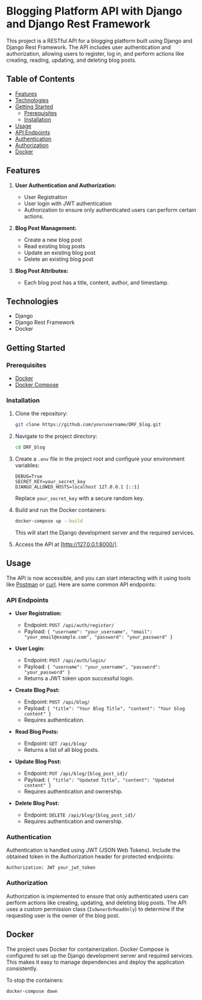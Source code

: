 # Blogging Platform API with Django and Django Rest Framework

This project is a RESTful API for a blogging platform built using Django and Django Rest Framework. The API includes user authentication and authorization, allowing users to register, log in, and perform actions like creating, reading, updating, and deleting blog posts.

## Table of Contents

- [Features](#features)
- [Technologies](#technologies)
- [Getting Started](#getting-started)
  - [Prerequisites](#prerequisites)
  - [Installation](#installation)
- [Usage](#usage)
- [API Endpoints](#api-endpoints)
- [Authentication](#authentication)
- [Authorization](#authorization)
- [Docker](#docker)


## Features

1. **User Authentication and Authorization:**
   - User Registration
   - User login with JWT authentication
   - Authorization to ensure only authenticated users can perform certain actions.

2. **Blog Post Management:**
   - Create a new blog post
   - Read existing blog posts
   - Update an existing blog post
   - Delete an existing blog post

3. **Blog Post Attributes:**
   - Each blog post has a title, content, author, and timestamp.

## Technologies

- Django
- Django Rest Framework
- Docker

## Getting Started

### Prerequisites

- [Docker](https://docs.docker.com/get-docker/)
- [Docker Compose](https://docs.docker.com/compose/install/)

### Installation

1. Clone the repository:

   ```bash
   git clone https://github.com/yourusername/DRF_blog.git
   ```

2. Navigate to the project directory:

   ```bash
   cd DRF_blog
   ```

3. Create a `.env` file in the project root and configure your environment variables:

   ```env
   DEBUG=True
   SECRET_KEY=your_secret_key
   DJANGO_ALLOWED_HOSTS=localhost 127.0.0.1 [::1]
   ```

   Replace `your_secret_key` with a secure random key.

4. Build and run the Docker containers:

   ```bash
   docker-compose up --build
   ```

   This will start the Django development server and the required services.

5. Access the API at [http://127.0.0.1:8000/].

## Usage

The API is now accessible, and you can start interacting with it using tools like [Postman](https://www.postman.com/) or [curl](https://curl.haxx.se/). Here are some common API endpoints:

### API Endpoints

- **User Registration:**
  - Endpoint: `POST /api/auth/register/`
  - Payload: `{ "username": "your_username", "email": "your_email@example.com", "password": "your_password" }`

- **User Login:**
  - Endpoint: `POST /api/auth/login/`
  - Payload: `{ "username": "your_username", "password": "your_password" }`
  - Returns a JWT token upon successful login.

- **Create Blog Post:**
  - Endpoint: `POST /api/blog/`
  - Payload: `{ "title": "Your Blog Title", "content": "Your blog content" }`
  - Requires authentication.

- **Read Blog Posts:**
  - Endpoint: `GET /api/blog/`
  - Returns a list of all blog posts.

- **Update Blog Post:**
  - Endpoint: `PUT /api/blog/{blog_post_id}/`
  - Payload: `{ "title": "Updated Title", "content": "Updated content" }`
  - Requires authentication and ownership.

- **Delete Blog Post:**
  - Endpoint: `DELETE /api/blog/{blog_post_id}/`
  - Requires authentication and ownership.

### Authentication

Authentication is handled using JWT (JSON Web Tokens). Include the obtained token in the Authorization header for protected endpoints:

```http
Authorization: JWT your_jwt_token
```

### Authorization

Authorization is implemented to ensure that only authenticated users can perform actions like creating, updating, and deleting blog posts. The API uses a custom permission class (`IsOwnerOrReadOnly`) to determine if the requesting user is the owner of the blog post.

## Docker

The project uses Docker for containerization. Docker Compose is configured to set up the Django development server and required services. This makes it easy to manage dependencies and deploy the application consistently.

To stop the containers:

```bash
docker-compose down
```

